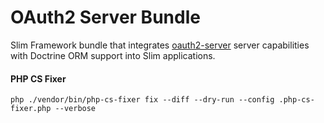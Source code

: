 # OAuth2 Server Bundle

Slim Framework bundle that integrates [oauth2-server](https://github.com/thephpleague/oauth2-server) server capabilities with Doctrine ORM support into Slim applications.

#### PHP CS Fixer
```
php ./vendor/bin/php-cs-fixer fix --diff --dry-run --config .php-cs-fixer.php --verbose
```
